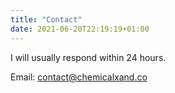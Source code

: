 ```yaml
---
title: "Contact"
date: 2021-06-20T22:19:19+01:00
---
```


I will usually respond within 24 hours.

Email: [contact@chemicalxand.co](mailto:contact@chemicalxand.co)
